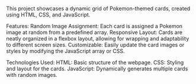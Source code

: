 This project showcases a dynamic grid of Pokemon-themed cards, created using HTML, CSS, and JavaScript.

Features:
Random Image Assignment: Each card is assigned a Pokemon image at random from a predefined array.
Responsive Layout: Cards are neatly organized in a flexbox layout, allowing for wrapping and adaptability to different screen sizes.
Customizable: Easily update the card images or styles by modifying the JavaScript array or CSS.

Technologies Used:
HTML: Basic structure of the webpage.
CSS: Styling and layout for the cards.
JavaScript: Dynamically generates multiple cards with random images.
